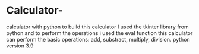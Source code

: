 # Calculator-
calculator with python
to build this calculator I used the tkinter library from python and to perform the operations i used the eval function 
this calculator can perform the basic operations: add, substract, multiply, division.
python version 3.9
